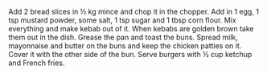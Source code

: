 Add 2 bread slices in ½ kg mince and chop it in the chopper. Add in 1 egg, 1 tsp mustard powder, some salt, 1 tsp sugar and 1 tbsp corn flour. Mix everything and make kebab out of it. When kebabs are golden brown take them out in the dish. Grease the pan and toast the buns. Spread milk, mayonnaise and butter on the buns and keep the chicken patties on it. Cover it with the other side of the bun. Serve burgers with ½ cup ketchup and French fries.